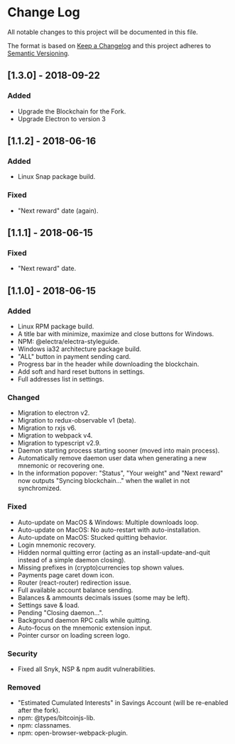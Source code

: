# Change Log

All notable changes to this project will be documented in this file.

The format is based on [Keep a Changelog](http://keepachangelog.com/en/1.0.0/)
and this project adheres to [Semantic Versioning](http://semver.org/spec/v2.0.0.html).

## [1.3.0] - 2018-09-22

### Added
- Upgrade the Blockchain for the Fork.
- Upgrade Electron to version 3

## [1.1.2] - 2018-06-16

### Added
- Linux Snap package build.

### Fixed
- "Next reward" date (again).

## [1.1.1] - 2018-06-15

### Fixed
- "Next reward" date.

## [1.1.0] - 2018-06-15

### Added
- Linux RPM package build.
- A title bar with minimize, maximize and close buttons for Windows.
- NPM: @electra/electra-styleguide.
- Windows ia32 architecture package build.
- "ALL" button in payment sending card.
- Progress bar in the header while downloading the blockchain.
- Add soft and hard reset buttons in settings.
- Full addresses list in settings.

### Changed
- Migration to electron v2.
- Migration to redux-observable v1 (beta).
- Migration to rxjs v6.
- Migration to webpack v4.
- Migration to typescript v2.9.
- Daemon starting process starting sooner (moved into main process).
- Automatically remove daemon user data when generating a new mnemonic or recovering one.
- In the information popover: "Status", "Your weight" and "Next reward" now outputs "Syncing blockchain..." when the
  wallet in not synchromized.

### Fixed
- Auto-update on MacOS & Windows: Multiple downloads loop.
- Auto-update on MacOS: No auto-restart with auto-installation.
- Auto-update on MacOS: Stucked quitting behavior.
- Login mnemonic recovery.
- Hidden normal quitting error (acting as an install-update-and-quit instead of a simple daemon closing).
- Missing prefixes in (crypto)currencies top shown values.
- Payments page caret down icon.
- Router (react-router) redirection issue.
- Full available account balance sending.
- Balances & ammounts decimals issues (some may be left).
- Settings save & load.
- Pending "Closing daemon...".
- Background daemon RPC calls while quitting.
- Auto-focus on the mnemonic extension input.
- Pointer cursor on loading screen logo.

### Security
- Fixed all Snyk, NSP & npm audit vulnerabilities.

### Removed
- "Estimated Cumulated Interests" in Savings Account (will be re-enabled after the fork).
- npm: @types/bitcoinjs-lib.
- npm: classnames.
- npm: open-browser-webpack-plugin.
